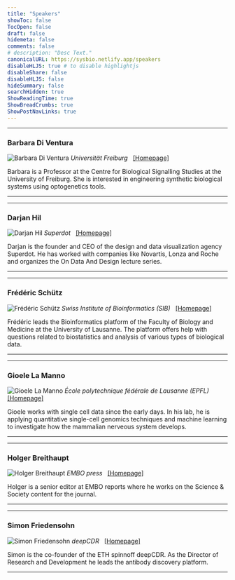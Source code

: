 ```yaml
---
title: "Speakers"
showToc: false
TocOpen: false
draft: false
hidemeta: false
comments: false
# description: "Desc Text."
canonicalURL: https://sysbio.netlify.app/speakers
disableHLJS: true # to disable highlightjs
disableShare: false
disableHLJS: false
hideSummary: false
searchHidden: true
ShowReadingTime: true
ShowBreadCrumbs: true
ShowPostNavLinks: true
---
```


---

### Barbara Di Ventura
<!-- adding the '#speaker' to the image URL adds some css over the assets/css/custom.css file -->
![Barbara Di Ventura](images/diventura.jpg#speaker)
*Universität Freiburg* &nbsp; [[Homepage]](https://www.bioss.uni-freiburg.de/de/prof-dr-barbara-di-ventura/)

Barbara is a Professor at the Centre for Biological Signalling Studies at the University of Freiburg. She is interested in engineering synthetic biological systems using optogenetics tools.

---


---

### Darjan Hil
<!-- adding the '#speaker' to the image URL adds some css over the assets/css/custom.css file -->
![Darjan Hil](images/darjan.jpg#speaker)
*Superdot* &nbsp; [[Homepage]](https://www.superdot.studio/)

Darjan is the founder and CEO of the design and data visualization agency Superdot. He has worked with companies like Novartis, Lonza and Roche and organizes the On Data And Design lecture series.

---


---

### Frédéric Schütz
<!-- adding the '#speaker' to the image URL adds some css over the assets/css/custom.css file -->
![Frédéric Schütz](images/frederic.jpg#speaker)
*Swiss Institute of Bioinformatics (SIB)* &nbsp; [[Homepage]](https://www.sib.swiss/frederic-schuetz-group)

Frédéric leads the Bioinformatics platform of the Faculty of Biology and Medicine at the University of Lausanne. The platform offers help with questions related to biostatistics and analysis of various types of biological data.

---


---

### Gioele La Manno
<!-- adding the '#speaker' to the image URL adds some css over the assets/css/custom.css file -->
![Gioele La Manno](images/gioele.jpg#speaker)
*École polytechnique fédérale de Lausanne (EPFL)* &nbsp; [[Homepage]](https://gioelelamanno.com/)

Gioele works with single cell data since the early days. In his lab, he is applying quantitative single-cell genomics techniques and machine learning to investigate how the mammalian nerveous system develops.

---


---

### Holger Breithaupt
<!-- adding the '#speaker' to the image URL adds some css over the assets/css/custom.css file -->
![Holger Breithaupt](images/holger.jpg#speaker)
*EMBO press* &nbsp; [[Homepage]](https://www.embopress.org/editors)

Holger is a senior editor at EMBO reports where he works on the Science & Society content for the journal.

---


---

### Simon Friedensohn
<!-- adding the '#speaker' to the image URL adds some css over the assets/css/custom.css file -->
![Simon Friedensohn](images/simon.jpg#speaker)
*deepCDR* &nbsp; [[Homepage]](https://www.deepcdr.com/)

Simon is the co-founder of the ETH spinnoff deepCDR. As the Director of Research and Development he leads the antibody discovery platform. 

---

